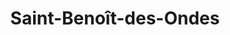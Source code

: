 ---
title: Saint-Benoît-des-Ondes
url: /saint-benoit-des-ondes/
latitude: 48.617
longitude: -1.847
---